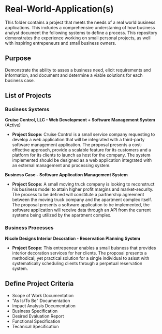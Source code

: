 # Real-World-Application(s)

This folder contains a project that meets the needs of a real world business applications. This includes a comprehensive understaning of how business analyst document the following systems to define a process. This repository demonstrates the experience working on small personal projects, as well with inspiring entrepeneurs and small business owners.

## Purpose

Demonstrate the ability to asses a business need, elicit requirements and information, and document and determine a viable solutions for each business case.

## List of Projects

### Business Systems

__Cruise Control, LLC - Web Development + Software Management System__ (Active)

- __Project Scope:__
   Cruise Control is a small service company requesting to develop a web application that will be integrated with a third-party software management application. The proposal        presents a cost-effective approach, provide a scalable feature for its customers and a platform for its clients to launch as host for the company. The system implemented        should be designed as a web application integrated with an external management and processing system. 

__Business Case - Software Application Management System__

- __Project Scope:__
   A small moving truck company is looking to reconstruct his business model to attain higher profit margins and market-security. The process to be defined will constitute a        partnership agreement between the moving truck company and the apartment complex itself. The proposal presents a software application to be implemented, the software            application will receive data through an API from the current systems being utilized by the apartment complex.
   
### Business Processes

__Nicole Designs Interior Decoration - Reservation Planning System__ 

- __Project Scope:__
   This entrepeneur enables a small buisness that provides interior decoration services for her clients. The proposal presents a methodical, yet practical solution for a            single individual to asisst with systematically scheduling clients through a perpetual reservation system.



## Define Project Criteria

- Scope of Work Documentation
- "As Is/To Be" Documentation
- Impact Analysis Documentation
- Business Specification
- Desired Evaluation Report
- Functional Specification
- Technical Specification
   

